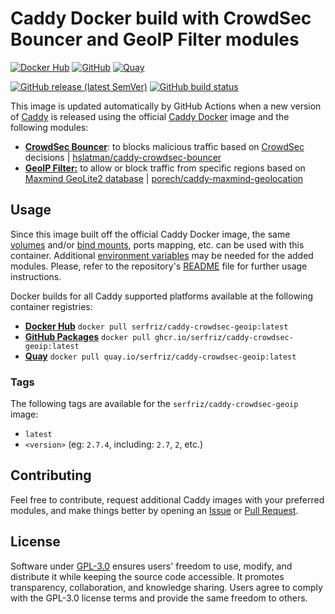 # Caddy Docker build with CrowdSec Bouncer and GeoIP Filter modules

[![Docker Hub](https://img.shields.io/badge/Docker%20Hub%20-%20serfriz%2Fcaddy--crowdsec--geoip%20-%20%230db7ed?style=flat&logo=docker)](https://hub.docker.com/r/serfriz/caddy-crowdsec-geoip)
[![GitHub](https://img.shields.io/badge/GitHub%20-%20serfriz%2Fcaddy--crowdsec--geoip%20-%20%23333?style=flat&logo=github)](https://ghcr.io/serfriz/caddy-crowdsec-geoip)
[![Quay](https://img.shields.io/badge/Quay%20-%20serfriz%2Fcaddy--crowdsec--geoip%20-%20%23CC0000?style=flat&logo=redhat)](https://quay.io/serfriz/caddy-crowdsec-geoip)

[![GitHub release (latest SemVer)](https://img.shields.io/github/v/release/serfriz/caddy-custom-builds?label=Release)](https://github.com/serfriz/caddy-custom-builds/releases)
[![GitHub build status](https://img.shields.io/github/actions/workflow/status/serfriz/caddy-custom-builds/build.caddy-crowdsec-geoip.yml?label=Build)](https://github.com/serfriz/caddy-custom-builds/actions/workflows/build.caddy-crowdsec-geoip.yml)

This image is updated automatically by GitHub Actions when a new version of [Caddy](https://github.com/caddyserver/caddy) is released using the official [Caddy Docker](https://hub.docker.com/_/caddy) image and the following modules:
- [**CrowdSec Bouncer**](https://github.com/serfriz/caddy-custom-builds?tab=readme-ov-file#crowdsec-bouncer): to blocks malicious traffic based on [CrowdSec](https://www.crowdsec.net/) decisions | [hslatman/caddy-crowdsec-bouncer](https://github.com/hslatman/caddy-crowdsec-bouncer)
- [**GeoIP Filter:**](https://github.com/serfriz/caddy-custom-builds?tab=readme-ov-file#geoip-filter) to allow or block traffic from specific regions based on [Maxmind GeoLite2 database](https://dev.maxmind.com/geoip/geolite2-free-geolocation-data) | [porech/caddy-maxmind-geolocation](https://github.com/porech/caddy-maxmind-geolocation)

## Usage

Since this image built off the official Caddy Docker image, the same [volumes](https://docs.docker.com/storage/volumes/) and/or [bind mounts](https://docs.docker.com/storage/bind-mounts/), ports mapping, etc. can be used with this container. Additional [environment variables](https://caddyserver.com/docs/caddyfile/concepts#environment-variables) may be needed for the added modules. Please, refer to the repository's [README](https://github.com/serfriz/caddy-custom-builds?tab=readme-ov-file#container-creation) file for further usage instructions.

Docker builds for all Caddy supported platforms available at the following container registries:
- [**Docker Hub**](https://hub.docker.com/r/serfriz/caddy-crowdsec-geoip) `docker pull serfriz/caddy-crowdsec-geoip:latest`
- [**GitHub Packages**](https://ghcr.io/serfriz/caddy-crowdsec-geoip) `docker pull ghcr.io/serfriz/caddy-crowdsec-geoip:latest`
- [**Quay**](https://quay.io/serfriz/caddy-crowdsec-geoip) `docker pull quay.io/serfriz/caddy-crowdsec-geoip:latest`

### Tags

The following tags are available for the `serfriz/caddy-crowdsec-geoip` image:

- `latest`
- `<version>` (eg: `2.7.4`, including: `2.7`, `2`, etc.)

## Contributing

Feel free to contribute, request additional Caddy images with your preferred modules, and make things better by opening an [Issue](https://github.com/serfriz/caddy-custom-builds/issues) or [Pull Request](https://github.com/serfriz/caddy-custom-builds/pulls).

## License

Software under [GPL-3.0](https://github.com/serfriz/caddy-custom-builds/blob/main/LICENSE) ensures users' freedom to use, modify, and distribute it while keeping the source code accessible. It promotes transparency, collaboration, and knowledge sharing. Users agree to comply with the GPL-3.0 license terms and provide the same freedom to others.